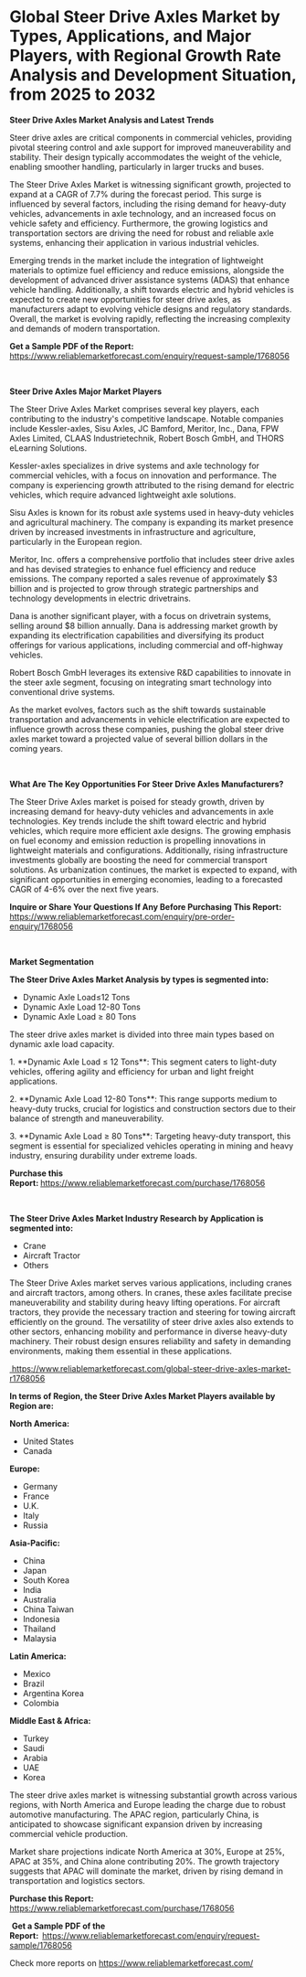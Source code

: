 <p><h1>Global Steer Drive Axles Market by Types, Applications, and Major Players, with Regional Growth Rate Analysis and Development Situation, from 2025 to 2032</h1></p><p><strong>Steer Drive Axles Market Analysis and Latest Trends</strong></p>
<p><p>Steer drive axles are critical components in commercial vehicles, providing pivotal steering control and axle support for improved maneuverability and stability. Their design typically accommodates the weight of the vehicle, enabling smoother handling, particularly in larger trucks and buses. </p><p>The Steer Drive Axles Market is witnessing significant growth, projected to expand at a CAGR of 7.7% during the forecast period. This surge is influenced by several factors, including the rising demand for heavy-duty vehicles, advancements in axle technology, and an increased focus on vehicle safety and efficiency. Furthermore, the growing logistics and transportation sectors are driving the need for robust and reliable axle systems, enhancing their application in various industrial vehicles.</p><p>Emerging trends in the market include the integration of lightweight materials to optimize fuel efficiency and reduce emissions, alongside the development of advanced driver assistance systems (ADAS) that enhance vehicle handling. Additionally, a shift towards electric and hybrid vehicles is expected to create new opportunities for steer drive axles, as manufacturers adapt to evolving vehicle designs and regulatory standards. Overall, the market is evolving rapidly, reflecting the increasing complexity and demands of modern transportation.</p></p>
<p><strong>Get a Sample PDF of the Report:&nbsp;</strong> <a href="https://www.reliablemarketforecast.com/enquiry/request-sample/1768056?utm_campaign=3126&utm_medium=2&utm_source=Github&utm_content=ia&utm_term=11042025&utm_id=steer-drive-axles">https://www.reliablemarketforecast.com/enquiry/request-sample/1768056</a></p>
<p>&nbsp;</p>
<p><strong>Steer Drive Axles Major Market Players</strong></p>
<p><p>The Steer Drive Axles Market comprises several key players, each contributing to the industry's competitive landscape. Notable companies include Kessler-axles, Sisu Axles, JC Bamford, Meritor, Inc., Dana, FPW Axles Limited, CLAAS Industrietechnik, Robert Bosch GmbH, and THORS eLearning Solutions. </p><p>Kessler-axles specializes in drive systems and axle technology for commercial vehicles, with a focus on innovation and performance. The company is experiencing growth attributed to the rising demand for electric vehicles, which require advanced lightweight axle solutions.</p><p>Sisu Axles is known for its robust axle systems used in heavy-duty vehicles and agricultural machinery. The company is expanding its market presence driven by increased investments in infrastructure and agriculture, particularly in the European region.</p><p>Meritor, Inc. offers a comprehensive portfolio that includes steer drive axles and has devised strategies to enhance fuel efficiency and reduce emissions. The company reported a sales revenue of approximately $3 billion and is projected to grow through strategic partnerships and technology developments in electric drivetrains.</p><p>Dana is another significant player, with a focus on drivetrain systems, selling around $8 billion annually. Dana is addressing market growth by expanding its electrification capabilities and diversifying its product offerings for various applications, including commercial and off-highway vehicles.</p><p>Robert Bosch GmbH leverages its extensive R&D capabilities to innovate in the steer axle segment, focusing on integrating smart technology into conventional drive systems. </p><p>As the market evolves, factors such as the shift towards sustainable transportation and advancements in vehicle electrification are expected to influence growth across these companies, pushing the global steer drive axles market toward a projected value of several billion dollars in the coming years.</p></p>
<p>&nbsp;</p>
<p><strong>What Are The Key Opportunities For Steer Drive Axles Manufacturers?</strong></p>
<p><p>The Steer Drive Axles market is poised for steady growth, driven by increasing demand for heavy-duty vehicles and advancements in axle technologies. Key trends include the shift toward electric and hybrid vehicles, which require more efficient axle designs. The growing emphasis on fuel economy and emission reduction is propelling innovations in lightweight materials and configurations. Additionally, rising infrastructure investments globally are boosting the need for commercial transport solutions. As urbanization continues, the market is expected to expand, with significant opportunities in emerging economies, leading to a forecasted CAGR of 4-6% over the next five years.</p></p>
<p><strong>Inquire or Share Your Questions If Any Before Purchasing This Report:</strong> <a href="https://www.reliablemarketforecast.com/enquiry/pre-order-enquiry/1768056?utm_campaign=3126&utm_medium=2&utm_source=Github&utm_content=ia&utm_term=11042025&utm_id=steer-drive-axles">https://www.reliablemarketforecast.com/enquiry/pre-order-enquiry/1768056</a></p>
<p>&nbsp;</p>
<p><strong>Market Segmentation</strong></p>
<p><strong>The Steer Drive Axles Market Analysis by types is segmented into:</strong></p>
<p><ul><li>Dynamic Axle Load≤12 Tons</li><li>Dynamic Axle Load 12-80 Tons</li><li>Dynamic Axle Load ≥ 80 Tons</li></ul></p>
<p><p>The steer drive axles market is divided into three main types based on dynamic axle load capacity. </p><p>1. **Dynamic Axle Load ≤ 12 Tons**: This segment caters to light-duty vehicles, offering agility and efficiency for urban and light freight applications. </p><p>2. **Dynamic Axle Load 12-80 Tons**: This range supports medium to heavy-duty trucks, crucial for logistics and construction sectors due to their balance of strength and maneuverability. </p><p>3. **Dynamic Axle Load ≥ 80 Tons**: Targeting heavy-duty transport, this segment is essential for specialized vehicles operating in mining and heavy industry, ensuring durability under extreme loads.</p></p>
<p><strong>Purchase this Report:&nbsp;</strong><a href="https://www.reliablemarketforecast.com/purchase/1768056?utm_campaign=3126&utm_medium=2&utm_source=Github&utm_content=ia&utm_term=11042025&utm_id=steer-drive-axles">https://www.reliablemarketforecast.com/purchase/1768056</a></p>
<p>&nbsp;</p>
<p><strong>The Steer Drive Axles Market Industry Research by Application is segmented into:</strong></p>
<p><ul><li>Crane</li><li>Aircraft Tractor</li><li>Others</li></ul></p>
<p><p>The Steer Drive Axles market serves various applications, including cranes and aircraft tractors, among others. In cranes, these axles facilitate precise maneuverability and stability during heavy lifting operations. For aircraft tractors, they provide the necessary traction and steering for towing aircraft efficiently on the ground. The versatility of steer drive axles also extends to other sectors, enhancing mobility and performance in diverse heavy-duty machinery. Their robust design ensures reliability and safety in demanding environments, making them essential in these applications.</p></p>
<p><a href="https://www.reliablemarketforecast.com/global-steer-drive-axles-market-r1768056?utm_campaign=3126&utm_medium=2&utm_source=Github&utm_content=ia&utm_term=11042025&utm_id=steer-drive-axles">&nbsp;https://www.reliablemarketforecast.com/global-steer-drive-axles-market-r1768056</a></p>
<p><strong>In terms of Region, the Steer Drive Axles Market Players available by Region are:</strong></p>
<p>
    <p> <strong> North America: </strong>
        <ul>
            <li>United States</li>
            <li>Canada</li>
        </ul>
        </p> 
    <p> <strong> Europe: </strong>
        <ul>
            <li>Germany</li>
            <li>France</li>
            <li>U.K.</li>
            <li>Italy</li>
            <li>Russia</li>
        </ul>
        </p> 
    <p> <strong> Asia-Pacific: </strong>
        <ul>
            <li>China</li>
            <li>Japan</li>
            <li>South Korea</li>
            <li>India</li>
            <li>Australia</li>
            <li>China Taiwan</li>
            <li>Indonesia</li>
            <li>Thailand</li>
            <li>Malaysia</li>
        </ul>
        </p> 
    <p> <strong> Latin America: </strong>
        <ul>
            <li>Mexico</li>
            <li>Brazil</li>
            <li>Argentina Korea</li>
            <li>Colombia</li>
        </ul>
        </p> 
    <p> <strong> Middle East & Africa: </strong>
        <ul>
            <li>Turkey</li>
            <li>Saudi</li>
            <li>Arabia</li>
            <li>UAE</li>
            <li>Korea</li>
        </ul>
    </p>
    </p>
<p><p>The steer drive axles market is witnessing substantial growth across various regions, with North America and Europe leading the charge due to robust automotive manufacturing. The APAC region, particularly China, is anticipated to showcase significant expansion driven by increasing commercial vehicle production. </p><p>Market share projections indicate North America at 30%, Europe at 25%, APAC at 35%, and China alone contributing 20%. The growth trajectory suggests that APAC will dominate the market, driven by rising demand in transportation and logistics sectors.</p></p>
<p><strong>Purchase this Report: </strong><a href="https://www.reliablemarketforecast.com/purchase/1768056?utm_campaign=3126&utm_medium=2&utm_source=Github&utm_content=ia&utm_term=11042025&utm_id=steer-drive-axles">https://www.reliablemarketforecast.com/purchase/1768056</a></p>
<p>&nbsp;<strong>Get a Sample PDF of the Report:&nbsp;&nbsp;</strong><a href="https://www.reliablemarketforecast.com/enquiry/request-sample/1768056?utm_campaign=3126&utm_medium=2&utm_source=Github&utm_content=ia&utm_term=11042025&utm_id=steer-drive-axles">https://www.reliablemarketforecast.com/enquiry/request-sample/1768056</a></p>
<p><strong></strong></p>
<p>Check more reports on <a href="https://www.reliablemarketforecast.com/?utm_campaign=3126&utm_medium=2&utm_source=Github&utm_content=ia&utm_term=11042025&utm_id=steer-drive-axles">https://www.reliablemarketforecast.com/</a></p>